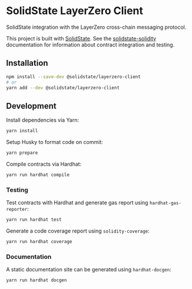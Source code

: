 # SolidState LayerZero Client

SolidState integration with the LayerZero cross-chain messaging protocol.

This project is built with [SolidState](https://github.com/solidstate-network). See the [solidstate-solidity](https://github.com/solidstate-network/solidstate-solidity) documentation for information about contract integration and testing.

## Installation

```bash
npm install --save-dev @solidstate/layerzero-client
# or
yarn add --dev @solidstate/layerzero-client
```

## Development

Install dependencies via Yarn:

```bash
yarn install
```

Setup Husky to format code on commit:

```bash
yarn prepare
```

Compile contracts via Hardhat:

```bash
yarn run hardhat compile
```

### Testing

Test contracts with Hardhat and generate gas report using `hardhat-gas-reporter`:

```bash
yarn run hardhat test
```

Generate a code coverage report using `solidity-coverage`:

```bash
yarn run hardhat coverage
```

### Documentation

A static documentation site can be generated using `hardhat-docgen`:

```bash
yarn run hardhat docgen
```

